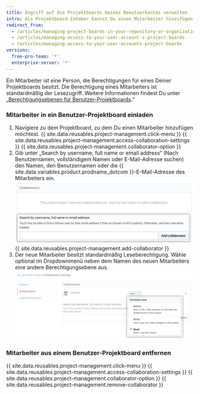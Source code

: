 ```yaml
---
title: Zugriff auf die Projektboards Deines Benutzerkontos verwalten
intro: Als Projektboard-Inhaber kannst Du einen Mitarbeiter hinzufügen oder entfernen und seine Berechtigungen für das Projektboard anpassen.
redirect_from:
  - /articles/managing-project-boards-in-your-repository-or-organization/
  - /articles/managing-access-to-your-user-account-s-project-boards
  - /articles/managing-access-to-your-user-accounts-project-boards
versions:
  free-pro-team: '*'
  enterprise-server: '*'
---
```


Ein Mitarbeiter ist eine Person, die Berechtigungen für eines Deiner Projektboards besitzt. Die Berechtigung eines Mitarbeiters ist standardmäßig der Lesezugriff. Weitere Informationen findest Du unter „[Berechtigungsebenen für Benutzer-Projektboards](/articles/permission-levels-for-user-owned-project-boards).“

### Mitarbeiter in ein Benutzer-Projektboard einladen

1. Navigiere zu dem Projektboard, zu dem Du einen Mitarbeiter hinzufügen möchtest.
{{ site.data.reusables.project-management.click-menu }}
{{ site.data.reusables.project-management.access-collaboration-settings }}
{{ site.data.reusables.project-management.collaborator-option }}
5. Gib unter „Search by username, full name or email address“ (Nach Benutzernamen, vollständigem Namen oder E-Mail-Adresse suchen) den Namen, den Benutzernamen oder die {{ site.data.variables.product.prodname_dotcom }}-E-Mail-Adresse des Mitarbeiters ein. ![Der Bereich „Collaborators“ (Mitarbeiter) mit Octocat-Benutzernamen im Suchfeld](/assets/images/help/projects/org-project-collaborators-find-name.png)
{{ site.data.reusables.project-management.add-collaborator }}
7. Der neue Mitarbeiter besitzt standardmäßig Leseberechtigung. Wähle optional im Dropdownmenü neben dem Namen des neuen Mitarbeiters eine andere Berechtigungsebene aus. ![Der Mitarbeiter-Bereich mit ausgewähltem Berechtigungs-Dropdownmenü](/assets/images/help/projects/user-project-collaborators-edit-permissions.png)

### Mitarbeiter aus einem Benutzer-Projektboard entfernen

{{ site.data.reusables.project-management.click-menu }}
{{ site.data.reusables.project-management.access-collaboration-settings }}
{{ site.data.reusables.project-management.collaborator-option }}
{{ site.data.reusables.project-management.remove-collaborator }}
